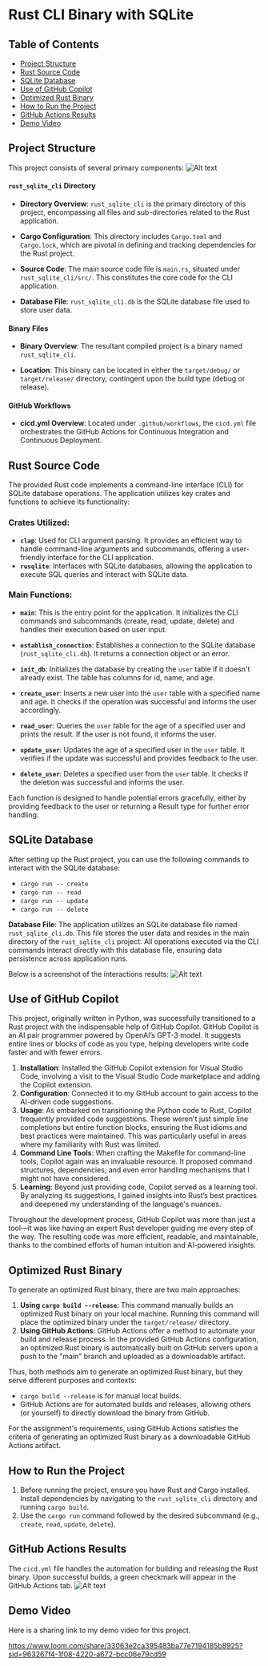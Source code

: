 
# Rust CLI Binary with SQLite

## Table of Contents

- [Project Structure](#project-structure)
- [Rust Source Code](#rust-source-code)
- [SQLite Database](#sqlite-database)
- [Use of GitHub Copilot](#use-of-github-copilot)
- [Optimized Rust Binary](#optimized-rust-binary)
- [How to Run the Project](#how-to-run-the-project)
- [GitHub Actions Results](#github-actions-results)
- [Demo Video](#demo-video)


## Project Structure

This project consists of several primary components:
![Alt text](./images/project_structure.PNG)

#### `rust_sqlite_cli` Directory

- **Directory Overview**: `rust_sqlite_cli` is the primary directory of this project, encompassing all files and sub-directories related to the Rust application.
  
- **Cargo Configuration**: This directory includes `Cargo.toml` and `Cargo.lock`, which are pivotal in defining and tracking dependencies for the Rust project.
  
- **Source Code**: The main source code file is `main.rs`, situated under `rust_sqlite_cli/src/`. This constitutes the core code for the CLI application.

- **Database File**: `rust_sqlite_cli.db` is the SQLite database file used to store user data.

#### Binary Files

- **Binary Overview**: The resultant compiled project is a binary named `rust_sqlite_cli`.
  
- **Location**: This binary can be located in either the `target/debug/` or `target/release/` directory, contingent upon the build type (debug or release).

#### GitHub Workflows

- **cicd.yml Overview**: Located under `.github/workflows`, the `cicd.yml` file orchestrates the GitHub Actions for Continuous Integration and Continuous Deployment.

## Rust Source Code

The provided Rust code implements a command-line interface (CLI) for SQLite database operations. The application utilizes key crates and functions to achieve its functionality:

### Crates Utilized:

- **`clap`**: Used for CLI argument parsing. It provides an efficient way to handle command-line arguments and subcommands, offering a user-friendly interface for the CLI application.
- **`rusqlite`**: Interfaces with SQLite databases, allowing the application to execute SQL queries and interact with SQLite data.

### Main Functions:

- **`main`**: This is the entry point for the application. It initializes the CLI commands and subcommands (create, read, update, delete) and handles their execution based on user input.

- **`establish_connection`**: Establishes a connection to the SQLite database (`rust_sqlite_cli.db`). It returns a connection object or an error.

- **`init_db`**: Initializes the database by creating the `user` table if it doesn't already exist. The table has columns for id, name, and age.

- **`create_user`**: Inserts a new user into the `user` table with a specified name and age. It checks if the operation was successful and informs the user accordingly.

- **`read_user`**: Queries the `user` table for the age of a specified user and prints the result. If the user is not found, it informs the user.

- **`update_user`**: Updates the age of a specified user in the `user` table. It verifies if the update was successful and provides feedback to the user.

- **`delete_user`**: Deletes a specified user from the `user` table. It checks if the deletion was successful and informs the user.

Each function is designed to handle potential errors gracefully, either by providing feedback to the user or returning a Result type for further error handling.

## SQLite Database

After setting up the Rust project, you can use the following commands to interact with the SQLite database:

- `cargo run -- create`
- `cargo run -- read`
- `cargo run -- update`
- `cargo run -- delete`

**Database File**: The application utilizes an SQLite database file named `rust_sqlite_cli.db`. This file stores the user data and resides in the main directory of the `rust_sqlite_cli` project. All operations executed via the CLI commands interact directly with this database file, ensuring data persistence across application runs.

Below is a screenshot of the interactions results:
![Alt text](./images/cargo_test.PNG)


## Use of GitHub Copilot

This project, originally written in Python, was successfully transitioned to a Rust project with the indispensable help of GitHub Copilot. GitHub Copilot is an AI pair programmer powered by OpenAI’s GPT-3 model. It suggests entire lines or blocks of code as you type, helping developers write code faster and with fewer errors.

1. **Installation**: Installed the GitHub Copilot extension for Visual Studio Code, involving a visit to the Visual Studio Code marketplace and adding the Copilot extension.
2. **Configuration**: Connected it to my GitHub account to gain access to the AI-driven code suggestions. 
3. **Usage**: As embarked on transitioning the Python code to Rust, Copilot frequently provided code suggestions. These weren't just simple line completions but entire function blocks, ensuring the Rust idioms and best practices were maintained. This was particularly useful in areas where my familiarity with Rust was limited.
4. **Command Line Tools**: When crafting the Makefile for command-line tools, Copilot again was an invaluable resource. It proposed command structures, dependencies, and even error handling mechanisms that I might not have considered.
5. **Learning**: Beyond just providing code, Copilot served as a learning tool. By analyzing its suggestions, I gained insights into Rust’s best practices and deepened my understanding of the language's nuances.

Throughout the development process, GitHub Copilot was more than just a tool—it was like having an expert Rust developer guiding me every step of the way. The resulting code was more efficient, readable, and maintainable, thanks to the combined efforts of human intuition and AI-powered insights.


## Optimized Rust Binary

To generate an optimized Rust binary, there are two main approaches:

1. **Using `cargo build --release`**: This command manually builds an optimized Rust binary on your local machine. Running this command will place the optimized binary under the `target/release/` directory.
2. **Using GitHub Actions**: GitHub Actions offer a method to automate your build and release process. In the provided GitHub Actions configuration, an optimized Rust binary is automatically built on GitHub servers upon a push to the "main" branch and uploaded as a downloadable artifact.

Thus, both methods aim to generate an optimized Rust binary, but they serve different purposes and contexts:
- `cargo build --release` is for manual local builds.
- GitHub Actions are for automated builds and releases, allowing others (or yourself) to directly download the binary from GitHub.

For the assignment's requirements, using GitHub Actions satisfies the criteria of generating an optimized Rust binary as a downloadable GitHub Actions artifact.

## How to Run the Project

1. Before running the project, ensure you have Rust and Cargo installed. Install dependencies by navigating to the `rust_sqlite_cli` directory and running `cargo build`.
2. Use the `cargo run` command followed by the desired subcommand (e.g., `create`, `read`, `update`, `delete`).


## GitHub Actions Results

The `cicd.yml` file handles the automation for building and releasing the Rust binary. Upon successful builds, a green checkmark will appear in the GitHub Actions tab.
![Alt text](./images/action_result.PNG)

## Demo Video
Here is a sharing link to my demo video for this project.

https://www.loom.com/share/33063e2ca395483ba77e7194185b8925?sid=963267f4-1f08-4220-a672-bcc06e79cd59